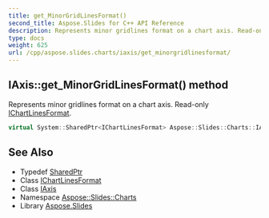```yaml
---
title: get_MinorGridLinesFormat()
second_title: Aspose.Slides for C++ API Reference
description: Represents minor gridlines format on a chart axis. Read-only IChartLinesFormat.
type: docs
weight: 625
url: /cpp/aspose.slides.charts/iaxis/get_minorgridlinesformat/
---
```

## IAxis::get_MinorGridLinesFormat() method


Represents minor gridlines format on a chart axis. Read-only [IChartLinesFormat](../../ichartlinesformat/).

```cpp
virtual System::SharedPtr<IChartLinesFormat> Aspose::Slides::Charts::IAxis::get_MinorGridLinesFormat()=0
```

## See Also

* Typedef [SharedPtr](../../system/sharedptr/)
* Class [IChartLinesFormat](../ichartlinesformat/)
* Class [IAxis](./)
* Namespace [Aspose::Slides::Charts](../)
* Library [Aspose.Slides](../../)